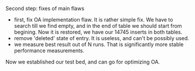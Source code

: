 Second step: fixes of main flaws

* first, fix OA implementation flaw. It is rather simple fix.
  We have to search till we find empty, and in the end of table we should start from begining.
  Now it is restored, we have our 14745 inserts in both tables.
* remove 'deleted' state of entry. It is useless, and can't be possibly used.
* we measure best result out of N runs. That is significantly more stable performance measurements.

Now we established our test bed, and can go for optimizing OA.
